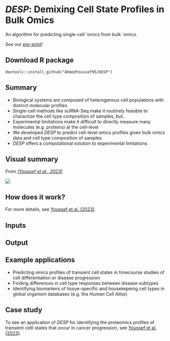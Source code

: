 # *DESP*: Demixing Cell State Profiles in Bulk Omics

An algorithm for predicting single-cell 'omics from bulk 'omics.

*See our [pre-print](https://www.biorxiv.org/content/10.1101/2023.01.19.524460v1)!*

## Download R package

```devtools::install_github("AhmedYoussef95/DESP")```

## Summary

* Biological systems are composed of heterogenous cell populations with distinct molecular profiles
* Single-cell methods like scRNA-Seq make it routinely feasible to charactize the cell type composition of samples, *but..*
* Experimental limitations make it difficult to directly measure many molecules (e.g. proteins) at the cell-level
* We developed *DESP* to predict cell-level omics profiles given bulk omics data and cell type composition of samples
* *DESP* offers a computational solution to experimental limitations

##  Visual summary

*From [(Youssef et al., 2023)](https://www.biorxiv.org/content/10.1101/2023.01.19.524460v1)*

![](https://github.com/AhmedYoussef95/Image-dump/blob/main/Fig%201.png)

## How does it work?

For more details, see [Youssef et al. (2023)](https://www.biorxiv.org/content/10.1101/2023.01.19.524460v1).

## Inputs

## Output

## Example applications

* Predicting omics profiles of transient cell states in timecourse studies of cell differentiation or disease progression
* Finding differences in cell type responses between disease subtypes
* Identifying biomarkers of tissue-specific and housekepeing cell types in global organism databases (e.g. the *Human Cell Atlas*)

## Case study

To see an application of *DESP* for identifying the proteomics profiles of transient celll states that occur in cancer progression, see [Youssef et al. (2023)](https://www.biorxiv.org/content/10.1101/2023.01.19.524460v1).
